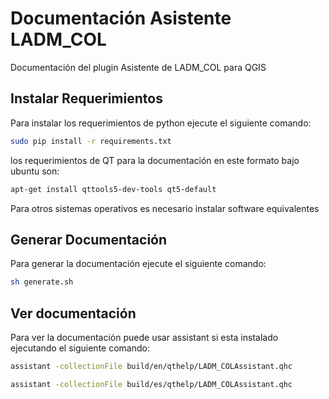 # Documentación Asistente LADM_COL

Documentación del plugin Asistente de LADM_COL para QGIS

## Instalar Requerimientos

Para instalar los requerimientos de python ejecute el siguiente comando:

```bash
sudo pip install -r requirements.txt
```

los requerimientos de QT para la documentación en este formato bajo ubuntu son:

```bash
apt-get install qttools5-dev-tools qt5-default
```

Para otros sistemas operativos es necesario instalar software equivalentes


## Generar Documentación

Para generar la documentación ejecute el siguiente comando:

```bash
sh generate.sh
```

## Ver documentación

Para ver la documentación puede usar assistant si esta instalado ejecutando el siguiente comando:

```bash
assistant -collectionFile build/en/qthelp/LADM_COLAssistant.qhc
```

```bash
assistant -collectionFile build/es/qthelp/LADM_COLAssistant.qhc
```
